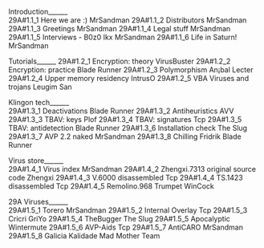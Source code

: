 Introduction______	
29A#1.1_1 Here we are :)	MrSandman
29A#1.1_2 Distributors	MrSandman
29A#1.1_3 Greetings	MrSandman
29A#1.1_4 Legal stuff	MrSandman
29A#1.1_5 Interviews - B0z0 Ikx	MrSandman
29A#1.1_6 Life in Saturn!	MrSandman


Tutorials______	
29A#1.2_1 Encryption: theory	VirusBuster
29A#1.2_2 Encryption: practice	Blade Runner
29A#1.2_3 Polymorphism	An¡bal Lecter
29A#1.2_4 Upper memory residency	IntrusO
29A#1.2_5 VBA Viruses and trojans	Leugim San


Klingon tech______	
29A#1.3_1 Deactivations	Blade Runner
29A#1.3_2 Antiheuristics	AVV
29A#1.3_3 TBAV: keys	Plof
29A#1.3_4 TBAV: signatures	Tcp
29A#1.3_5 TBAV: antidetection	Blade Runner
29A#1.3_6 Installation check	The Slug
29A#1.3_7 AVP 2.2 naked	MrSandman
29A#1.3_8 Chilling Fridrik	Blade Runner


Virus store______	
29A#1.4_1 Virus index	MrSandman
29A#1.4_2 Zhengxi.7313 original source code	Zhengxi
29A#1.4_3 V.6000 disassembled	Tcp
29A#1.4_4 TS.1423 disassembled	Tcp
29A#1.4_5 Remolino.968	Trumpet WinCock


29A Viruses______	
29A#1.5_1 Torero	MrSandman
29A#1.5_2 Internal Overlay	Tcp
29A#1.5_3 Cricri	GriYo
29A#1.5_4 TheBugger	The Slug
29A#1.5_5 Apocalyptic	Wintermute
29A#1.5_6 AVP-Aids	Tcp
29A#1.5_7 AntiCARO	MrSandman
29A#1.5_8 Galicia Kalidade	Mad Mother Team

